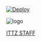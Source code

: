[![Deploy](https://www.herokucdn.com/deploy/button.svg)](https://heroku.com/deploy?template=https://github.com/Levi-01/Account-fake-Iboy)

![logo](https://encrypted-tbn0.gstatic.com/images?q=tbn:ANd9GcSNdGY8J9d3QvUs5E5aj4nCl5dEXHmb294S3g&usqp=CAU)

[ITTZ STAFF](https://discord.gg/879Zeax6)
